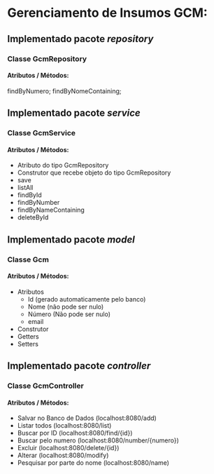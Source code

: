 # Gerenciamento de Insumos GCM:
## Implementado pacote *repository*
### Classe GcmRepository
#### Atributos / Métodos:
findByNumero;
findByNomeContaining;

## Implementado pacote *service*
### Classe GcmService
#### Atributos / Métodos:
* Atributo do tipo GcmRepository
* Construtor que recebe objeto do tipo GcmRepository 
* save
* listAll
* findById
* findByNumber
* findByNameContaining
* deleteById

## Implementado pacote *model*
### Classe Gcm
#### Atributos / Métodos:
* Atributos
  - Id (gerado automaticamente pelo banco)
  - Nome (não pode ser nulo)
  - Número (Não pode ser nulo)
  - email
* Construtor
* Getters
* Setters

## Implementado pacote *controller*
### Classe GcmController
#### Atributos / Métodos:
* Salvar no Banco de Dados  (localhost:8080/add)
* Listar todos  (localhost:8080/list)
* Buscar por ID (localhost:8080/find/{id})
* Buscar pelo numero (localhost:8080/number/{numero})
* Excluir (localhost:8080/delete/{id})
* Alterar (localhost:8080/modify)
* Pesquisar por parte do nome (localhost:8080/name)
